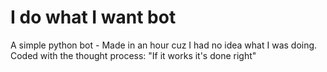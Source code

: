 # I do what I want bot
A simple python bot - Made in an hour cuz I had no idea what I was doing. Coded with the thought process: "If it works it's done right"
